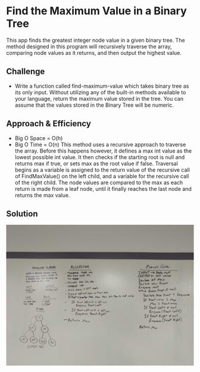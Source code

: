 # Find the Maximum Value in a Binary Tree
This app finds the greatest integer node value in a given binary tree. The method designed in this program will recursively traverse the array, comparing node values as it returns, and then output the highest value.

## Challenge
- Write a function called find-maximum-value which takes binary tree as its only input. Without utilizing any of the built-in methods available to your language, return the maximum value stored in the tree. You can assume that the values stored in the Binary Tree will be numeric.

## Approach & Efficiency
- Big O Space = O(h)
- Big O Time = O(n)
This method uses a recursive approach to traverse the array. Before this happens however, it defines a max int value as the lowest possible int value. It then checks if the starting root is null and returns max if true, or sets max as the root value if false. Traversal begins as a variable is assigned to the return value of the recursive call of FindMaxValue() on the left child, and a variable for the recursive call of the right child. The node values are compared to the max as each return is made from a leaf node, until it finally reaches the last node and returns the max value.

## Solution
![whiteboard](https://github.com/mbgoseco/data-structures-and-algorithms/blob/master/Challenges/MaxVaue/assets/find-maximum-value-binary-tree.jpg)
